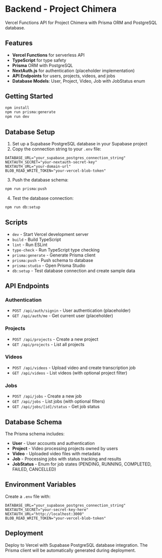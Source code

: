 # Backend - Project Chimera

Vercel Functions API for Project Chimera with Prisma ORM and PostgreSQL database.

## Features

- **Vercel Functions** for serverless API
- **TypeScript** for type safety
- **Prisma** ORM with PostgreSQL
- **NextAuth.js** for authentication (placeholder implementation)
- **API Endpoints** for users, projects, videos, and jobs
- **Database Models**: User, Project, Video, Job with JobStatus enum

## Getting Started

```bash
npm install
npm run prisma:generate
npm run dev
```

## Database Setup

1. Set up a Supabase PostgreSQL database in your Supabase project
2. Copy the connection string to your `.env` file:

```env
DATABASE_URL="your_supabase_postgres_connection_string"
NEXTAUTH_SECRET="your-nextauth-secret-key"
NEXTAUTH_URL="your-domain-url"
BLOB_READ_WRITE_TOKEN="your-vercel-blob-token"
```

3. Push the database schema:
```bash
npm run prisma:push
```

4. Test the database connection:
```bash
npm run db:setup
```

## Scripts

- `dev` - Start Vercel development server
- `build` - Build TypeScript
- `lint` - Run ESLint
- `type-check` - Run TypeScript type checking
- `prisma:generate` - Generate Prisma client
- `prisma:push` - Push schema to database
- `prisma:studio` - Open Prisma Studio
- `db:setup` - Test database connection and create sample data

## API Endpoints

### Authentication
- `POST /api/auth/signin` - User authentication (placeholder)
- `GET /api/auth/me` - Get current user (placeholder)

### Projects
- `POST /api/projects` - Create a new project
- `GET /api/projects` - List all projects

### Videos
- `POST /api/videos` - Upload video and create transcription job
- `GET /api/videos` - List videos (with optional project filter)

### Jobs
- `POST /api/jobs` - Create a new job
- `GET /api/jobs` - List jobs (with optional filters)
- `GET /api/jobs/[id]/status` - Get job status

## Database Schema

The Prisma schema includes:
- **User** - User accounts and authentication
- **Project** - Video processing projects owned by users
- **Video** - Uploaded video files with metadata
- **Job** - Processing jobs with status tracking and results
- **JobStatus** - Enum for job states (PENDING, RUNNING, COMPLETED, FAILED, CANCELLED)

## Environment Variables

Create a `.env` file with:
```
DATABASE_URL="your_supabase_postgres_connection_string"
NEXTAUTH_SECRET="your-secret-key-here"
NEXTAUTH_URL="http://localhost:3000"
BLOB_READ_WRITE_TOKEN="your-vercel-blob-token"
```

## Deployment

Deploy to Vercel with Supabase PostgreSQL database integration. The Prisma client will be automatically generated during deployment.
